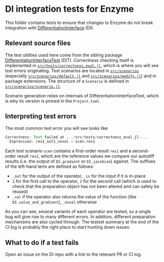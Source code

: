 # DI integration tests for Enzyme

This folder contains tests to ensure that changes to Enzyme do not break integration with [DifferentiationInterface](https://github.com/JuliaDiff/DifferentiationInterface.jl) (DI).

## Relevant source files

The test utilities used here come from the sibling package [DifferentiationInterfaceTest](https://github.com/JuliaDiff/DifferentiationInterface.jl/tree/main/DifferentiationInterfaceTest) (DIT).
Correctness checking itself is implemented in [`src/tests/correctness_eval.jl`](https://github.com/JuliaDiff/DifferentiationInterface.jl/blob/ed5655a90bf9f3a6092904070d353a9d705ebdc4/DifferentiationInterfaceTest/src/tests/correctness_eval.jl), which is where you will see test errors originating.
Test scenarios are located in [`src/scenarios`](https://github.com/JuliaDiff/DifferentiationInterface.jl/tree/ed5655a90bf9f3a6092904070d353a9d705ebdc4/DifferentiationInterfaceTest/src/scenarios) (especially [`src/scenarios/default.jl`](https://github.com/JuliaDiff/DifferentiationInterface.jl/blob/ed5655a90bf9f3a6092904070d353a9d705ebdc4/DifferentiationInterfaceTest/src/scenarios/default.jl) and [`src/scenarios/modify.jl`](https://github.com/JuliaDiff/DifferentiationInterface.jl/blob/ed5655a90bf9f3a6092904070d353a9d705ebdc4/DifferentiationInterfaceTest/src/scenarios/modify.jl)) and in package extensions.
The structure of a `Scenario` is defined in [`src/scenarios/scenario.jl`](https://github.com/JuliaDiff/DifferentiationInterface.jl/blob/ed5655a90bf9f3a6092904070d353a9d705ebdc4/DifferentiationInterfaceTest/src/scenarios/scenario.jl).

Scenario generation relies on internals of DifferentiationInterfaceTest, which is why its version is pinned in the `Project.toml`.

## Interpreting test errors

The most common test error you will see looks like

```julia
Correctness: Test Failed at .../src/tests/correctness_eval.jl:...
  Expression: res1_out1_noval ≈ scen.res1
```

Each test scenario `scen` contains a first-order result `res1` and a second-order result `res2`, which are the reference values we compare our autodiff results (i.e. the output of `DI.gradient` or `DI.jacobian`) against.
The suffixes of the left-hand term are defined as follows:

- `_out` for the output of the operator, `_in` for the input if it is in-place
- `1` for the first call to the operator, `2` for the second call (which is used to check that the preparation object has not been altered and can safely be reused)
- `_val` if the operator also returns the value of the function (like `DI.value_and_gradient`), `_noval` otherwise

As you can see, several variants of each operator are tested, so a single bug will give rise to many different errors. In addition, different preparation mechanisms are also cycled through.
The testset summary at the end of the CI log is probably the right place to start hunting down issues.

## What to do if a test fails

Open an issue on the DI repo with a link to the relevant PR or CI log.